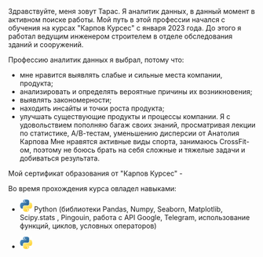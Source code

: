 Здравствуйте, меня зовут Тарас.
Я аналитик данных, в данный момент в активном поиске работы.
Мой путь в этой профессии начался с обучения на курсах "Карпов Курсес" с января 2023 года. До этого я работал ведущим инженером строителем в отделе обследования зданий и сооружений.

Профессию аналитик данных я выбрал, потому что:
- мне нравится выявлять слабые и сильные места компании, продукта;
- анализировать и определять вероятные причины их возникновения;
- выявлять закономерности;
- находить инсайты и точки роста продукта;
- улучшать существующие продукты и процессы компании.
Я с удовольствием пополняю багаж своих знаний, просматривая лекции по статистике, А/В-тестам, уменьшению дисперсии от Анатолия Карпова
Мне нравятся активные виды спорта, занимаюсь CrossFit-ом, поэтому не боюсь брать на себя сложные и тяжелые задачи и добиваться результата.

Мой сертификат образования от "Карпов Курсес" - 

Во время прохождения курса овладел навыками:

- 
  <img src="free-icon-python-5968350.png" width="25" height="25"> Python (библиотеки Pandas, Numpy, Seaborn, Matplotlib, Scipy.stats , Pingouin, работа с API Google, Telegram, использование функций, циклов, условных операторов)
  
- <img src="free-icon-python-5968350.png" width="25" height="25"> 

